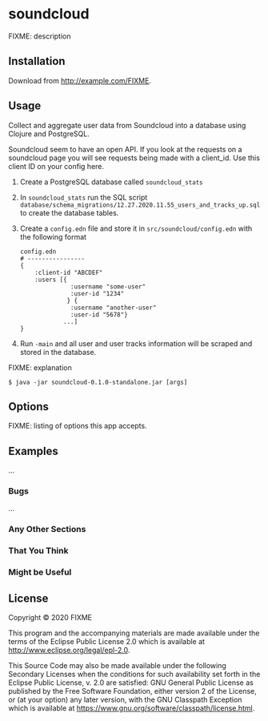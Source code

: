 # soundcloud

FIXME: description

## Installation

Download from http://example.com/FIXME.

## Usage

Collect and aggregate user data from Soundcloud into a database using Clojure and PostgreSQL.

Soundcloud seem to have an open API. If you look at the requests on a soundcloud page you will see requests being made with a client_id. Use this client ID on your config here.

1. Create a PostgreSQL database called `soundcloud_stats`
2. In `soundcloud_stats` run the SQL script `database/schema_migrations/12.27.2020.11.55_users_and_tracks_up.sql` to create the database tables.
3. Create a `config.edn` file and store it in `src/soundcloud/config.edn` with the following format
    
    ```
    config.edn 
    # ----------------
    {
        :client-id "ABCDEF"
        :users [{
                  :username "some-user"
                  :user-id "1234"
                 } {
                  :username "another-user"
                  :user-id "5678"}
                ...]
	}
    ```
4. Run `-main` and all user and user tracks information will be scraped and stored in the database.

FIXME: explanation

    $ java -jar soundcloud-0.1.0-standalone.jar [args]

## Options

FIXME: listing of options this app accepts.

## Examples

...

### Bugs

...

### Any Other Sections
### That You Think
### Might be Useful

## License

Copyright © 2020 FIXME

This program and the accompanying materials are made available under the
terms of the Eclipse Public License 2.0 which is available at
http://www.eclipse.org/legal/epl-2.0.

This Source Code may also be made available under the following Secondary
Licenses when the conditions for such availability set forth in the Eclipse
Public License, v. 2.0 are satisfied: GNU General Public License as published by
the Free Software Foundation, either version 2 of the License, or (at your
option) any later version, with the GNU Classpath Exception which is available
at https://www.gnu.org/software/classpath/license.html.
